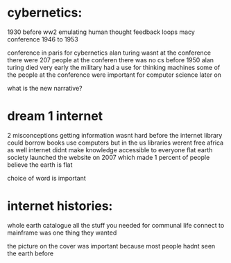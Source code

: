 # cybernetics:
1930 before ww2
emulating human thought 
feedback loops
macy conference 1946 to 1953 

conference in paris for cybernetics 
alan turing wasnt at the conference 
there were 207 people at the conferen
there was no cs before 1950 
alan turing died very early 
the military had a use for thinking machines 
some of the people at the conference were important for computer science later on

what is the new narrative?

# dream 1 internet
2 misconceptions 
getting information wasnt hard before the internet 
library 
could borrow books use computers
but in the us libraries werent free 
africa as well 
internet didnt make knowledge accessible to everyone
flat earth society launched the website on 2007 which made 1 percent of people believe the earth is flat

choice of word is important

# internet histories:
whole earth catalogue 
all the stuff you needed for communal life
connect to mainframe was one thing they wanted

the picture on the cover was important because most people hadnt seen the earth before 
